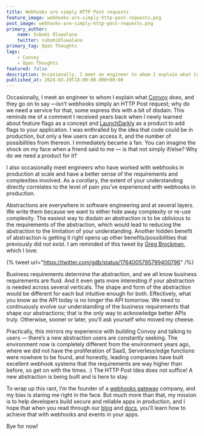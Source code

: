 ```yaml
---
title: Webhooks are simply HTTP Post requests
feature_image: webhooks-are-simply-http-post-requests.png
post_image: webhooks-are-simply-http-post-requests.png
primary_author:
    name: Subomi Oluwalana
    twitter: subomiOluwalana
primary_tag: Open Thoughts
tags:
    - Convoy
    - Open Thoughts
featured: false 
description: Occasionally, I meet an engineer to whom I explain what Convoy does, and they go on to say —isn’t webhooks simply an HTTP Post request; why do we need a service for that, some express this with a bit of disdain. This reminds me of a comment I received years back when I newly learned about feature flags as a concept and LaunchDarkly as a product to add flags to your application.
published_at: 2024-03-29T18:00:00.000+00:00
---
```


Occasionally, I meet an engineer to whom I explain what [Convoy](https://getconvoy.io) does, and they go on to say —isn’t webhooks simply an HTTP Post request; why do we need a service for that, some express this with a bit of disdain. This reminds me of a comment I received years back when I newly learned about feature flags as a concept and [LaunchDarkly](https://launchdarkly.com/) as a product to add flags to your application. I was enthralled by the idea that code could be in production, but only a few users can access it, and the number of possibilities from thereon. I immediately became a fan. You can imagine the shock on my face when a friend said to me — is that not simply if/else? Why do we need a product for it? 

I also occasionally meet engineers who have worked with webhooks in production at scale and have a better sense of the requirements and complexities involved. As a corollary, the extent of your understanding directly correlates to the level of pain you’ve experienced with webhooks in production.

Abstractions are everywhere in software engineering and at several layers. We write them because we want to either hide away complexity or re-use complexity. The easiest way to disdain an abstraction is to be oblivious to the requirements of the abstraction, which would lead to reducing the abstraction to the limitation of your understanding. Another hidden benefit of abstraction is getting it right opens up other benefits/possibilities that previously did not exist. I am reminded of this tweet by [Greg Brockman](https://twitter.com/gdb), which I love:

{% tweet url="https://twitter.com/gdb/status/1764005795799400796" /%}

Business requirements determine the abstraction, and we all know business requirements are fluid. And it even gets more interesting if your abstraction is needed across several verticals. The shape and form of the abstraction would be different for each but intuitive enough for both. Effectively, what you know as the API today is no longer the API tomorrow. We need to continuously evolve our understanding of the business requirements that shape our abstractions; that is the only way to acknowledge better APIs truly. Otherwise, sooner or later, you’ll ask yourself who moved my cheese.

Practically, this mirrors my experience with building Convoy and talking to users — there’s a new abstraction users are constantly seeking. The environment now is completely different from the environment years ago, where we did not have the proliferation of SaaS, Serverless/edge functions were nowhere to be found, and honestly, leading companies have built excellent webhook systems that the requirements are way higher than before, so get on with the times. :) The HTTP Post Idea does not suffice! A new abstraction is being built and is here to stay.

To wrap up this rant, I’m the founder of a [webhooks gateway](https://getconvoy.io/blog/what-are-webhook-gateways) company, and my bias is staring me right in the face. But much more than that, my mission is to help developers build secure and reliable apps in production, and I hope that when you read through our [blog](https://getconvoy.io/blog) and [docs](https://docs.getconvoy.io), you’ll learn how to achieve that with webhooks and events in your apps. 

Bye for now!

